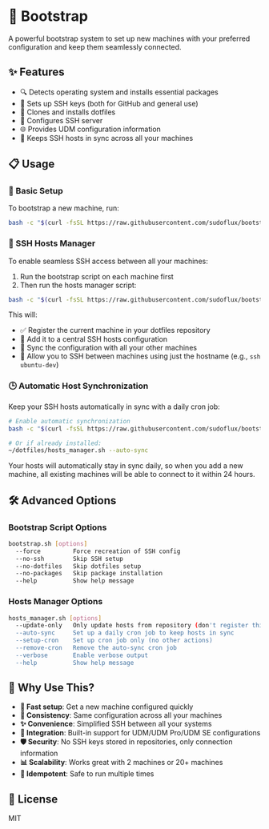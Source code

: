 # 🚀 Bootstrap

A powerful bootstrap system to set up new machines with your preferred configuration and keep them seamlessly connected.

## ✨ Features

- 🔍 Detects operating system and installs essential packages
- 🔑 Sets up SSH keys (both for GitHub and general use)
- 📂 Clones and installs dotfiles
- 🔌 Configures SSH server
- 🌐 Provides UDM configuration information
- 🔄 Keeps SSH hosts in sync across all your machines

## 📋 Usage

### 🚀 Basic Setup

To bootstrap a new machine, run:

```bash
bash -c "$(curl -fsSL https://raw.githubusercontent.com/sudoflux/bootstrap/main/bootstrap.sh)"
```

### 🔄 SSH Hosts Manager

To enable seamless SSH access between all your machines:

1. Run the bootstrap script on each machine first
2. Then run the hosts manager script:

```bash
bash -c "$(curl -fsSL https://raw.githubusercontent.com/sudoflux/bootstrap/main/hosts_manager.sh)"
```

This will:
- ✅ Register the current machine in your dotfiles repository
- 📝 Add it to a central SSH hosts configuration
- 🔄 Sync the configuration with all your other machines
- 🔑 Allow you to SSH between machines using just the hostname (e.g., `ssh ubuntu-dev`)

### 🕒 Automatic Host Synchronization

Keep your SSH hosts automatically in sync with a daily cron job:

```bash
# Enable automatic synchronization
bash -c "$(curl -fsSL https://raw.githubusercontent.com/sudoflux/bootstrap/main/hosts_manager.sh)" -- --auto-sync

# Or if already installed:
~/dotfiles/hosts_manager.sh --auto-sync
```

Your hosts will automatically stay in sync daily, so when you add a new machine, all existing machines will be able to connect to it within 24 hours.

## 🛠 Advanced Options

### Bootstrap Script Options

```bash
bootstrap.sh [options]
  --force         Force recreation of SSH config
  --no-ssh        Skip SSH setup
  --no-dotfiles   Skip dotfiles setup
  --no-packages   Skip package installation
  --help          Show help message
```

### Hosts Manager Options

```bash
hosts_manager.sh [options]
  --update-only   Only update hosts from repository (don't register this host)
  --auto-sync     Set up a daily cron job to keep hosts in sync
  --setup-cron    Set up cron job only (no other actions)
  --remove-cron   Remove the auto-sync cron job
  --verbose       Enable verbose output
  --help          Show help message
```

## 🤔 Why Use This?

- **🚀 Fast setup**: Get a new machine configured quickly
- **🔄 Consistency**: Same configuration across all your machines
- **✨ Convenience**: Simplified SSH between all your systems
- **🔌 Integration**: Built-in support for UDM/UDM Pro/UDM SE configurations
- **🛡️ Security**: No SSH keys stored in repositories, only connection information
- **📊 Scalability**: Works great with 2 machines or 20+ machines
- **🔁 Idempotent**: Safe to run multiple times

## 📝 License

MIT